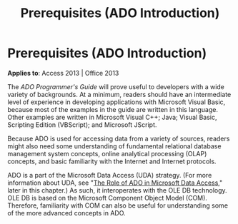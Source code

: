 ﻿---
title: Prerequisites (ADO Introduction)
TOCTitle: Prerequisites
ms:assetid: 32a418ed-70d6-06ad-f387-b7a36abf60a6
ms:mtpsurl: https://msdn.microsoft.com/library/JJ249098(v=office.15)
ms:contentKeyID: 48544084
ms.date: 09/18/2015
mtps_version: v=office.15
---

# Prerequisites (ADO Introduction)


**Applies to**: Access 2013 | Office 2013

The *ADO Programmer's Guide* will prove useful to developers with a wide variety of backgrounds. At a minimum, readers should have an intermediate level of experience in developing applications with Microsoft Visual Basic, because most of the examples in the guide are written in this language. Other examples are written in Microsoft Visual C++; Java; Visual Basic, Scripting Edition (VBScript); and Microsoft JScript.

Because ADO is used for accessing data from a variety of sources, readers might also need some understanding of fundamental relational database management system concepts, online analytical processing (OLAP) concepts, and basic familiarity with the Internet and Internet protocols.

ADO is a part of the Microsoft Data Access (UDA) strategy. (For more information about UDA, see "[The Role of ADO in Microsoft Data Access](the-role-of-ado-in-microsoft-data-access.md)," later in this chapter.) As such, it interoperates with the OLE DB technology. OLE DB is based on the Microsoft Component Object Model (COM). Therefore, familiarity with COM can also be useful for understanding some of the more advanced concepts in ADO.

